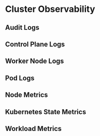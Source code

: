 # Cluster Observability

## Audit Logs

## Control Plane Logs

## Worker Node Logs

## Pod Logs

## Node Metrics

## Kubernetes State Metrics

## Workload Metrics
